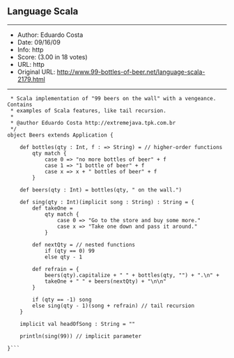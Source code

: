 
## Language Scala ##
---
- Author: Eduardo Costa
- Date: 09/16/09
- Info: http
- Score:  (3.00 in 18 votes)
- URL: http
- Original URL: http://www.99-bottles-of-beer.net/language-scala-2179.html
---

```/**
 * Scala implementation of "99 beers on the wall" with a vengeance. Contains
 * examples of Scala features, like tail recursion.
 *
 * @author Eduardo Costa http://extremejava.tpk.com.br
 */
object Beers extends Application {

	def bottles(qty : Int, f : => String) = // higher-order functions
		qty match {
			case 0 => "no more bottles of beer" + f
			case 1 => "1 bottle of beer" + f
			case x => x + " bottles of beer" + f
		}

	def beers(qty : Int) = bottles(qty, " on the wall.")

	def sing(qty : Int)(implicit song : String) : String = {
		def takeOne =
			qty match {
				case 0 => "Go to the store and buy some more."
				case x => "Take one down and pass it around."
			}

		def nextQty = // nested functions
			if (qty == 0) 99
			else qty - 1

		def refrain = {
			beers(qty).capitalize + " " + bottles(qty, "") + ".\n" +
			takeOne + " " + beers(nextQty) + "\n\n"
		}

		if (qty == -1) song
		else sing(qty - 1)(song + refrain) // tail recursion
	}

	implicit val headOfSong : String = ""

	println(sing(99)) // implicit parameter

}```